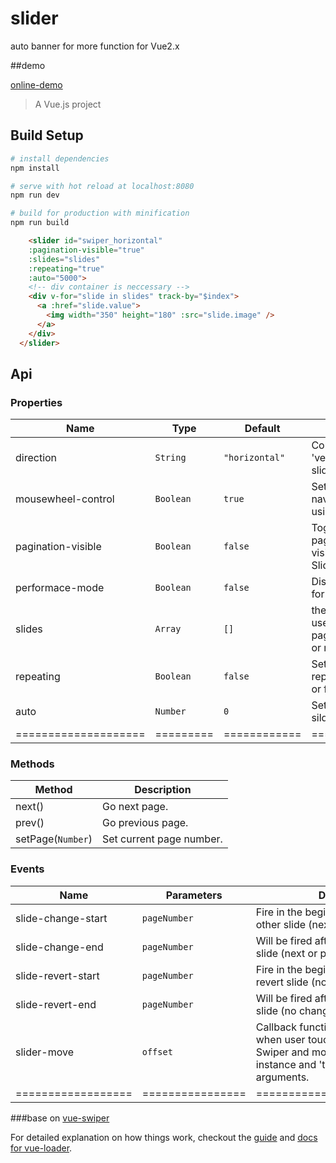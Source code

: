 # slider 
auto banner for more function for Vue2.x

##demo

[online-demo](https://cdn.rawgit.com/bajian/vue-slider/master/dist/demo1.html)

> A Vue.js project

## Build Setup

``` bash
# install dependencies
npm install

# serve with hot reload at localhost:8080
npm run dev

# build for production with minification
npm run build

```

```html
    <slider id="swiper_horizontal"
    :pagination-visible="true"
    :slides="slides"
    :repeating="true"
    :auto="5000">
    <!-- div container is neccessary -->
    <div v-for="slide in slides" track-by="$index">
      <a :href="slide.value">
        <img width="350" height="180" :src="slide.image" />
      </a>
    </div>
  </slider>
```

## Api
### Properties
| Name                 | Type      | Default      | Description                                                        |
|----------------------|-----------|--------------|--------------------------------------------------------------------|
| direction            | `String`  | `"horizontal"` | Could be 'horizontal' or 'vertical' (for vertical slider).         |
| mousewheel-control   | `Boolean` | `true`       | Set to true to enable navigation through slides using mouse wheel. |
| pagination-visible   | `Boolean` | `false`      | Toggle (hide/true) pagination container visibility when click on Slider's container    |
| performace-mode      | `Boolean` | `false`      | Disable advance effect for better performance.      
| slides      | `Array` | `[]`      | the banner data just be used to observe by pagination when you add or remove a child slide  
| repeating      | `Boolean` | `false`      | Set to true to enable repeating from last to first or first to last                 |
| auto      | `Number` | `0`      | Set to 0ms to disable silders auto change     |
| ==================== | ========= | ============ | =================== |

### Methods
| Method            | Description              |
|-------------------|--------------------------|
| next()            | Go next page.            |
| prev()            | Go previous page.        |
| setPage(`Number`) | Set current page number. |

### Events
| Name                            | Parameters | Description                                                                                                                                                  |
|--------------------|------------|--------------------------------------------------------------------------------------------------------------------------------------------------------------|
| slide-change-start | `pageNumber`     | Fire in the beginning of animation to other slide (next or previous).                                                                                        |
| slide-change-end   | `pageNumber`     | Will be fired after animation to other slide (next or previous).                                                                                             |
| slide-revert-start | `pageNumber`     | Fire in the beginning of animation to revert slide (no change).                                                                                              |
| slide-revert-end   | `pageNumber`     | Will be fired after animation to revert slide (no change).                                                                                                   |
| slider-move        | `offset`         | Callback function, will be executed when user touch and move finger over Swiper and move it. Receives swiper instance and 'touchmove' event as an arguments. |
| ================== | ================ | ============================ |

###base on
[vue-swiper](https://github.com/weilao/vue-swiper)

For detailed explanation on how things work, checkout the [guide](http://vuejs-templates.github.io/webpack/) and [docs for vue-loader](http://vuejs.github.io/vue-loader).
